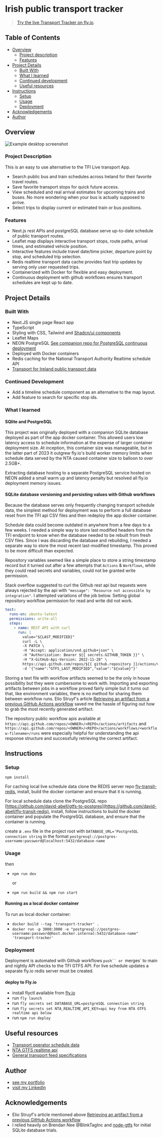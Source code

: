 # Irish public transport tracker

> [Try the live Transport Tracker on fly.io](https://transport-tracker.fly.dev).

## Table of Contents

- [Overview](#overview)
  - [Project description](#project-description)
  - [Features](#features)
- [Project Details](#project-details)
  - [Built With](#built-with)
  - [What I learned](#what-i-learned)
  - [Continued development](#continued-development)
  - [Useful resources](#useful-resources)
- [Instructions](#instructions)
  - [Setup](#setup)
  - [Usage](#usage)
  - [Deployment](#deployment)
- [Acknowledgements](#acknowledgements)
- [Author](#Author)

## Overview

![Example desktop screenshot](./app-screenshot.jpg)

### Project Description

This is an easy to use alternative to the TFI Live transport App.

- Search public bus and train schedules across Ireland for their favorite travel routes.
- Save favorite transport stops for quick future access.
- View scheduled and real arrival estimates for upcoming trains and buses. No more wondering when your bus is actually supposed to arrive.
- Select trips to display current or estimated train or bus positions.

### Features

- Next.js rest APIs and postgreSQL database serve up-to-date schedule of public transport routes.
- Leaflet map displays interactive transport stops, route paths, arrival times, and estimated vehicle position.
- Interactive features include travel date/time picker, departure point by stop, and scheduled trip selection.
- Redis realtime transport data cache provides fast trip updates by serving only user requested trips.
- Containerized with Docker for flexible and easy deployment.
- Continuous deployment with github workflows ensures transport schedules are kept up to date.

## Project Details

### Built With

- Next.JS single page React app
- TypeScript
- Styling with CSS, Tailwind and [Shadcn/ui components](https://ui.shadcn.com)
- Leaflet Maps
- NEON PostgreSQL [See companion repo for PostgreSQL continuous deployment](https://github.com/david-abell/gtfs-to-postgres)
- Deployed with Docker containers
- Redis caching for the National Transport Authority Realtime schedule API
- [Transport for Ireland public transport data](https://www.transportforireland.ie/transportData/PT_Data.html)

### Continued Development

- Add a timeline schedule component as an alternative to the map layout.
- Add feature to search for specific stop ids.

### What I learned

#### SQlite and PostgreSQL

This project was originally deployed with a companion SQLite database deployed as part of the app docker container. This allowed users low latency access to schedule information at the expense of larger container deployment size. At inception, this container size was manageable, but in the latter part of 2023 it outgrew fly.io's build worker memory limits when schedule data served by the NTA caused container size to balloon to over 2.5GB+.

Extracting database hosting to a separate PostgreSQL service hosted on NEON added a small warm up and latency penalty but resolved all fly.io deployment memory issues.

#### SQLite database versioning and persisting values with Github workflows

Because the database serves only frequently changing transport schedule data, the simplest method for deployment was to perform a full database reset from the TFI api CSV files and then redeploy the app docker container.

Schedule data could become outdated in anywhere from a few days to a few weeks. I needed a simple way to store last modified headers from the TFI endpoint to know when the database needed to be rebuilt from fresh CSV files. Since I was discarding the database and rebuilding, I needed a separate way to store the most recent last-modified timestamp. This proved to be more difficult than expected.

Repository variables seemed like a simple place to store a string timestamp record but it turned out after a few attempts that `Actions` & `Workflows`, while they could read secrets and variables, could not be granted write permission.

Stack overflow suggested to curl the Github rest api but requests were always rejected by the api with `"message": "Resource not accessible by integration"`. I attempted variations of the job below. Setting global repository workflow permission for read and write did not work.

```yml
test:
  runs-on: ubuntu-latest
  permissions: write-all
  steps:
    - name: REST API with curl
      run: |
        value="${LAST_MODIFIED}"
        curl -L \
        -X PATCH \
        -H "Accept: application/vnd.github+json" \
        -H "Authorization: Bearer ${{ secrets.GITHUB_TOKEN }}" \
        -H "X-GitHub-Api-Version: 2022-11-28" \
        https://api.github.com/repos/${{ github.repository }}/actions/variables/GTFS_LAST_MODIFIED \
        -d '{"name":"GTFS_LAST_MODIFIED","value":"${value}"}'
```

Storing a text file with workflow artifacts seemed to be the only in house possibility but they were cumbersome to work with. Importing and exporting artifacts between jobs in a workflow proved fairly simple but it turns out that, like environment variables, there is no method for sharing them between workflow runs. Elio Struyf's article [Retrieving an artifact from a previous GitHub Actions workflow](https://www.eliostruyf.com/retrieving-artifact-previous-github-actions-workflow/) saved me the hassle of figuring out how to grab the most recently generated artifact.

The repository public workflow apis available at `https://api.github.com/repos/<OWNER>/<REPO>/actions/artifacts` and `https://api.github.com/repos/<OWNER>/<REPO>/actions/workflows/<workflow-filename>/runs` were especially helpful for understanding the api response structure and successfully retrieving the correct artifact.

<!-- [workflow_api](https://api.github.com/repos/david-abell/transport-tracker/actions/workflows/check-database-version.yml/runs) -->

<!-- [artifact_api](https://api.github.com/repos/david-abell/transport-tracker/actions/artifacts) -->

## Instructions

### Setup

`npm install`

For caching local live schedule data clone the REDIS server repo [fly-transit-redis](https://github.com/david-abell/fly-transit-redis), install, build the docker container and ensure that it is running.

For local schedule data clone the PostgreSQL repo [https://github.com/david-abell/gtfs-to-postgres](https://github.com/david-abell/fly-transit-redis), install, follow instructions to build the docker container and populate the PostgreSQL database, and ensure that the container is running.

create a `.env` file in the project root with `DATABASE_URL='PostgreSQL connection string` in the format `postgresql://postgres-username:password@localhost:5432/database-name`


### Usage

then

- `npm run dev`

  or

- `npm run build && npm run start`

#### Running as a local docker container

To run as local docker container: 
 - `docker build --tag 'transport-tracker' .`
 - `docker run -p 3000:3000 -e "postgresql://postgres-username:password@host.docker.internal:5432/database-name" 'transport-tracker'`

### Deployment

Deployment is automated with Github workflows `push`` or `merges` to main and nightly API checks to the TFI GTFS API. For live schedule updates a separate fly.io redis server must be created.

#### deploy to Fly.io

- install flyctl available from [fly.io](fly.io)
- run `fly launch`
- run `fly secrets set DATABASE_URL=postgreSQL connection string`
- run `fly secrets set NTA_REALTIME_API_KEY=api key from NTA GTFS realtime api below`
- run `npm run deploy`

## Useful resources

- [Transport operator schedule data](https://www.transportforireland.ie/transitData/PT_Data.html)
- [NTA GTFS realtime api](https://developer.nationaltransport.ie/api-details#api=gtfsr&operation=gtfsr-v2)
- [General transport feed specifications](https://gtfs.org)

## Author

- [see my portfolio](https://david-abell.github.io/personal-portfolio/)
- [visit my LinkedIn](https://www.linkedin.com/in/davidabell722/)

## Acknowledgements

- Elio Struyf's article mentioned above [Retrieving an artifact from a previous GitHub Actions workflow](https://www.eliostruyf.com/retrieving-artifact-previous-github-actions-workflow/)
- I relied heavily on Brendan Nee @BlinkTagInc and [node-gtfs](https://github.com/BlinkTagInc/node-gtfs) for initial SQLite database trials.
